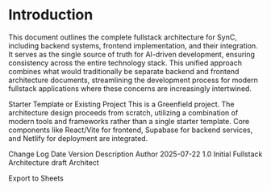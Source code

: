 # Introduction
This document outlines the complete fullstack architecture for SynC, including backend systems, frontend implementation, and their integration. It serves as the single source of truth for AI-driven development, ensuring consistency across the entire technology stack. This unified approach combines what would traditionally be separate backend and frontend architecture documents, streamlining the development process for modern fullstack applications where these concerns are increasingly intertwined.

Starter Template or Existing Project
This is a Greenfield project. The architecture design proceeds from scratch, utilizing a combination of modern tools and frameworks rather than a single starter template. Core components like React/Vite for frontend, Supabase for backend services, and Netlify for deployment are integrated.

Change Log
Date	Version	Description	Author
2025-07-22	1.0	Initial Fullstack Architecture draft	Architect

Export to Sheets